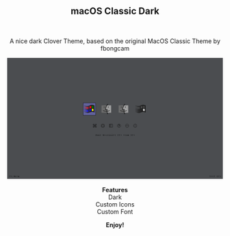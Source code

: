 
  <h2 align="center">macOS Classic Dark</h2><br />
<p align="center">
  A nice dark Clover Theme, based on the original MacOS Classic Theme by fbongcam<br />
</p>



![screen](/screenshots/screenshot.png)





**<p align="center">
Features<br />**
Dark<br />
Custom Icons<br />
Custom Font<br />
</p>





**<p align="center">Enjoy!</p>**
